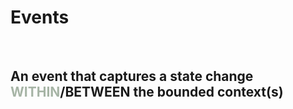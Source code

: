 # Events

<br/>

<h2>An event that captures a state change <span style="color:#a6b4a5">WITHIN</span>/<span color="#f8cecc">BETWEEN</span> the bounded context(s)</h2>

<br/>
<LightOrDark>
    <template #light>
      <img src="images/events-black.png" width="600" style="margin-left: auto; margin-right: auto;">
    </template>
    <template #dark>
      <img src="images/events-white.png" width="600" style="margin-left: auto; margin-right: auto;">
    </template>
</LightOrDark>